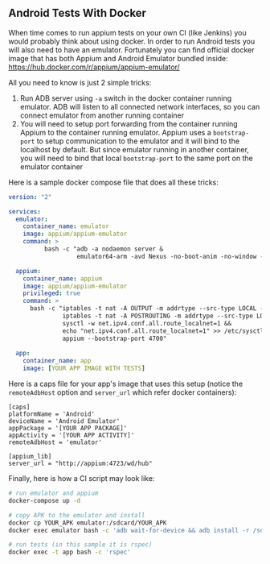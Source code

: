 ## Android Tests With Docker

When time comes to run appium tests on your own CI (like Jenkins) you would probably think about using docker.
In order to run Android tests you will also need to have an emulator. Fortunately you can find official docker image that has both Appium and Android Emulator bundled inside: 
https://hub.docker.com/r/appium/appium-emulator/
 
All you need to know is just 2 simple tricks:
1. Run ADB server using `-a` switch in the docker container running emulator. ADB will listen to all connected network interfaces, so you can connect emulator from another running container
2. You will need to setup port forwarding from the container running Appium to the container running emulator. 
Appium uses a `bootstrap-port` to setup communication to the emulator and it will bind to the localhost by default.
But since emulator running in another container, you will need to bind that local `bootstrap-port` to the same port on the emulator container

Here is a sample docker compose file that does all these tricks:
```yaml
version: "2"

services:
  emulator:
    container_name: emulator
    image: appium/appium-emulator
    command: >
          bash -c "adb -a nodaemon server &
                   emulator64-arm -avd Nexus -no-boot-anim -no-window -noaudio -gpu off"

  appium:
    container_name: appium
    image: appium/appium-emulator
    privileged: true
    command: >
      bash -c "iptables -t nat -A OUTPUT -m addrtype --src-type LOCAL --dst-type LOCAL -p tcp --dport 4700 -j DNAT --to-destination $(getent hosts emulator | awk '{ print $1 }') && 
               iptables -t nat -A POSTROUTING -m addrtype --src-type LOCAL --dst-type UNICAST -j MASQUERADE &&
               sysctl -w net.ipv4.conf.all.route_localnet=1 && 
               echo "net.ipv4.conf.all.route_localnet=1" >> /etc/sysctl.conf &&
               appium --bootstrap-port 4700"
               
  app:
    container_name: app
    image: [YOUR APP IMAGE WITH TESTS]      
```

Here is a caps file for your app's image that uses this setup (notice the `remoteAdbHost` option and `server_url` which refer docker containers): 

```
[caps]
platformName = 'Android'
deviceName = 'Android Emulator'
appPackage = '[YOUR APP PACKAGE]'
appActivity = '[YOUR APP ACTIVITY]'
remoteAdbHost = 'emulator'

[appium_lib] 
server_url = "http://appium:4723/wd/hub"
```

Finally, here is how a CI script may look like:
```bash
# run emulator and appium
docker-compose up -d

# copy APK to the emulator and install
docker cp YOUR_APK emulator:/sdcard/YOUR_APK
docker exec emulator bash -c 'adb wait-for-device && adb install -r /sdcard/YOUR_APK'

# run tests (in this sample it is rspec)
docker exec -t app bash -c 'rspec'
```